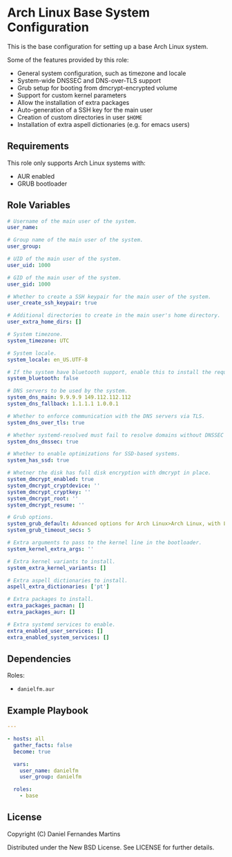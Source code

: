 # Arch Linux Base System Configuration

This is the base configuration for setting up a base Arch Linux system.

Some of the features provided by this role:

- General system configuration, such as timezone and locale
- System-wide DNSSEC and DNS-over-TLS support
- Grub setup for booting from dmcrypt-encrypted volume
- Support for custom kernel parameters
- Allow the installation of extra packages
- Auto-generation of a SSH key for the main user
- Creation of custom directories in user `$HOME`
- Installation of extra aspell dictionaries (e.g. for emacs users)

## Requirements

This role only supports Arch Linux systems with:

- AUR enabled
- GRUB bootloader

## Role Variables

```yaml
# Username of the main user of the system.
user_name:

# Group name of the main user of the system.
user_group:

# UID of the main user of the system.
user_uid: 1000

# GID of the main user of the system.
user_gid: 1000

# Whether to create a SSH keypair for the main user of the system.
user_create_ssh_keypair: true

# Additional directories to create in the main user's home directory.
user_extra_home_dirs: []

# System timezone.
system_timezone: UTC

# System locale.
system_locale: en_US.UTF-8

# If the system have bluetooth support, enable this to install the required packages.
system_bluetooth: false

# DNS servers to be used by the system.
system_dns_main: 9.9.9.9 149.112.112.112
system_dns_fallback: 1.1.1.1 1.0.0.1

# Whether to enforce communication with the DNS servers via TLS.
system_dns_over_tls: true

# Whether systemd-resolved must fail to resolve domains without DNSSEC enabled.
system_dns_dnssec: true

# Whether to enable optimizations for SSD-based systems.
system_has_ssd: true

# Whetner the disk has full disk encryption with dmcrypt in place.
system_dmcrypt_enabled: true
system_dmcrypt_cryptdevice: ''
system_dmcrypt_cryptkey: ''
system_dmcrypt_root: ''
system_dmcrypt_resume: ''

# Grub options.
system_grub_default: Advanced options for Arch Linux>Arch Linux, with Linux linux-lts
system_grub_timeout_secs: 5

# Extra arguments to pass to the kernel line in the bootloader.
system_kernel_extra_args: ''

# Extra kernel variants to install.
system_extra_kernel_variants: []

# Extra aspell dictionaries to install.
aspell_extra_dictionaries: ['pt']

# Extra packages to install.
extra_packages_pacman: []
extra_packages_aur: []

# Extra systemd services to enable.
extra_enabled_user_services: []
extra_enabled_system_services: []
```

## Dependencies

Roles:

- `danielfm.aur`

## Example Playbook

```yaml
---

- hosts: all
  gather_facts: false
  become: true

  vars:
    user_name: danielfm
    user_group: danielfm

  roles:
    - base
```

## License

Copyright (C) Daniel Fernandes Martins

Distributed under the New BSD License. See LICENSE for further details.
